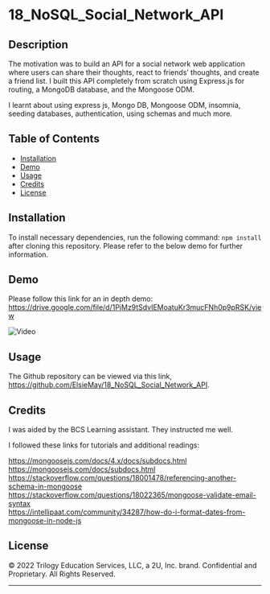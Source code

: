 # 18_NoSQL_Social_Network_API

## Description

The motivation was to build an API for a social network web application where users can share their thoughts, react to friends’ thoughts, and create a friend list. I built this API completely from scratch using Express.js for routing, a MongoDB database, and the Mongoose ODM.

I learnt about using express js, Mongo DB, Mongoose ODM, insomnia, seeding databases, authentication, using schemas and much more.

## Table of Contents

- [Installation](#installation)
- [Demo](#demo)
- [Usage](#usage)
- [Credits](#credits)
- [License](#license)

## Installation

To install necessary dependencies, run the following command: `npm install` after cloning this repository. Please refer to the below demo for further information.

## Demo

Please follow this link for an in depth demo: https://drive.google.com/file/d/1PjMz9tSdvIEMoatuKr3mucFNh0p9pRSK/view

![Video](https://github.com/ElsieMay/18_NoSQL_Social_Network_API/blob/main/images/Untitled_%20Jun%2029%2C%202022%209_08%20PM.gif)

## Usage

The Github repository can be viewed via this link, https://github.com/ElsieMay/18_NoSQL_Social_Network_API.

## Credits

I was aided by the BCS Learning assistant. They instructed me well.

I followed these links for tutorials and additional readings:

https://mongoosejs.com/docs/4.x/docs/subdocs.html<br>
https://mongoosejs.com/docs/subdocs.html<br>
https://stackoverflow.com/questions/18001478/referencing-another-schema-in-mongoose<br>
https://stackoverflow.com/questions/18022365/mongoose-validate-email-syntax<br>
https://intellipaat.com/community/34287/how-do-i-format-dates-from-mongoose-in-node-js<br>

## License

© 2022 Trilogy Education Services, LLC, a 2U, Inc. brand. Confidential and Proprietary. All Rights Reserved.

---
